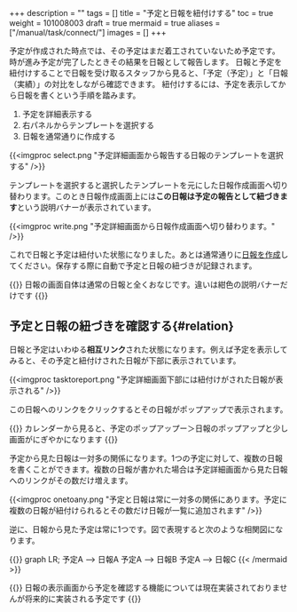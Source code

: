 +++
description = ""
tags = []
title = "予定と日報を紐付けする"
toc = true
weight = 101008003
draft = true
mermaid = true
aliases = ["/manual/task/connect/"]
images = []
+++

予定が作成された時点では、その予定はまだ着工されていないため予定です。  
時が進み予定が完了したときその結果を日報として報告します。
日報と予定を紐付けすることで日報を受け取るスタッフから見ると、「予定（予定）」と「日報（実績）」の対比をしながら確認できます。
紐付けするには、予定を表示してから日報を書くという手順を踏みます。

1. 予定を詳細表示する
1. 右パネルからテンプレートを選択する
1. 日報を通常通りに作成する

{{<imgproc select.png "予定詳細画面から報告する日報のテンプレートを選択する" />}}

テンプレートを選択すると選択したテンプレートを元にした日報作成画面へ切り替わります。このとき日報作成画面上には**この日報は予定の報告として紐づきます**という説明バナーが表示されています。

{{<imgproc write.png "予定詳細画面から日報作成画面へ切り替わります。" />}}

これで日報と予定は紐付いた状態になりました。あとは通常通りに[日報を作成](/docs/manual/write-report/write/)してください。保存する際に自動で予定と日報の紐づきが記録されます。

{{<alice pos="right" icon="here">}}
日報の画面自体は通常の日報と全くおなじです。違いは紺色の説明バナーだけです
{{</alice>}}

## 予定と日報の紐づきを確認する{#relation}

日報と予定はいわゆる**相互リンク**された状態になります。例えば予定を表示してみると、その予定と紐付けされた日報が下部に表示されています。

{{<imgproc tasktoreport.png "予定詳細画面下部には紐付けがされた日報が表示される" />}}

この日報へのリンクをクリックするとその日報がポップアップで表示されます。  

{{<alice pos="right" icon="here">}}
カレンダーから見ると、予定のポップアップー＞日報のポップアップと少し画面がにぎやかになります
{{</alice>}}

予定から見た日報は一対多の関係になります。1つの予定に対して、複数の日報を書くことができます。複数の日報が書かれた場合は予定詳細画面から見た日報へのリンクがその数だけ増えます。

{{<imgproc onetoany.png "予定と日報は常に一対多の関係にあります。予定に複数の日報が紐付けられるとその数だけ日報が一覧に追加されます" />}}

逆に、日報から見た予定は常に1つです。図で表現すると次のような相関図になります。

{{<mermaid align="center">}}
graph LR;
  予定A --> 日報A
  予定A --> 日報B
  予定A --> 日報C
{{< /mermaid >}}

{{<alice pos="right" icon="default">}}
日報の表示画面から予定を確認する機能については現在実装されておりませんが将来的に実装される予定です
{{</alice>}}
